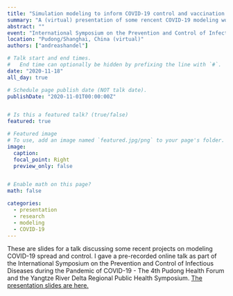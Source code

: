 ```yaml
---
title: "Simulation modeling to inform COVID-19 control and vaccination strategies"
summary: "A (virtual) presentation of some rencent COVID-19 modeling work." 
abstract: ""
event: "International Symposium on the Prevention and Control of Infectious Diseases during the Pandemic of COVID-19 - The 4th Pudong Health Forum and the Yangtze River Delta Regional Public Health Symposium"
location: "Pudong/Shanghai, China (virtual)"
authors: ["andreashandel"]

# Talk start and end times.
#   End time can optionally be hidden by prefixing the line with `#`.
date: "2020-11-18"
all_day: true

# Schedule page publish date (NOT talk date).
publishDate: "2020-11-01T00:00:00Z"


# Is this a featured talk? (true/false)
featured: true

# Featured image
# To use, add an image named `featured.jpg/png` to your page's folder. 
image:
  caption: 
  focal_point: Right
  preview_only: false


# Enable math on this page?
math: false

categories:
  - presentation
  - research
  - modeling
  - COVID-19
---
```


These are slides for a talk discussing some recent projects on modeling COVID-19 spread and control. I gave a pre-recorded online talk as part of the 
International Symposium on the Prevention and Control of Infectious Diseases during the Pandemic of COVID-19 - The 4th Pudong Health Forum and the Yangtze River Delta Regional Public Health Symposium. <a href="/presentations/2020-11-pudong/2020-11-pudong.html" target="_blank">The presentation slides are here.</a>
